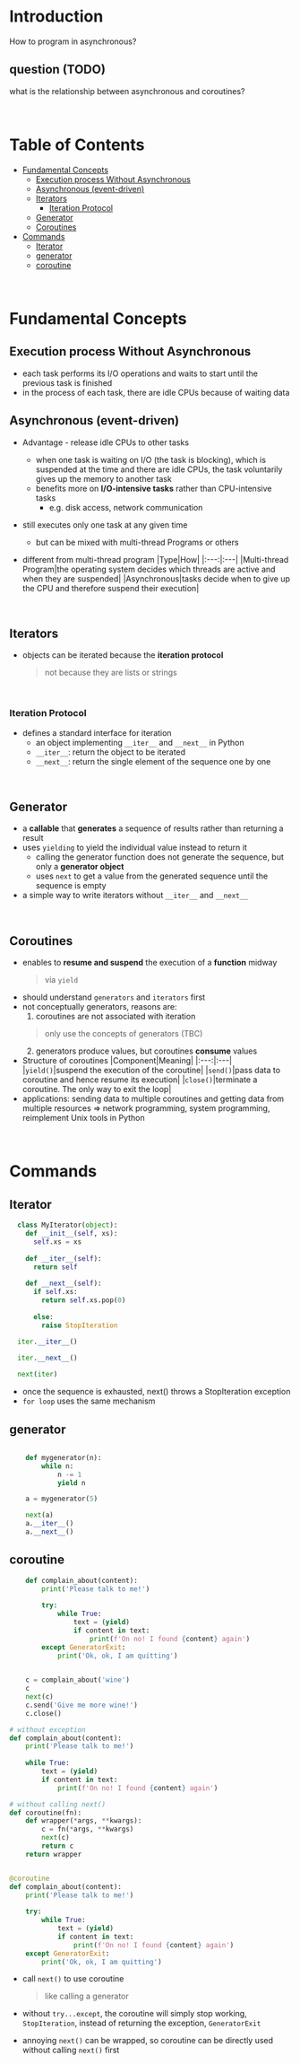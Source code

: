 <!-- omit in toc -->
# Introduction
How to program in asynchronous?

## question (TODO)
what is the relationship between asynchronous and coroutines?


<br />

<!-- omit in toc -->
# Table of Contents
- [Fundamental Concepts](#fundamental-concepts)
  - [Execution process Without Asynchronous](#execution-process-without-asynchronous)
  - [Asynchronous (event-driven)](#asynchronous-event-driven)
  - [Iterators](#iterators)
    - [Iteration Protocol](#iteration-protocol)
  - [Generator](#generator)
  - [Coroutines](#coroutines)
- [Commands](#commands)
  - [Iterator](#iterator)
  - [generator](#generator-1)
  - [coroutine](#coroutine)

<br />

# Fundamental Concepts
## Execution process Without Asynchronous
* each task performs its I/O operations and waits to start until the previous task is finished
* in the process of each task, there are idle CPUs because of waiting data 


## Asynchronous (event-driven)
* Advantage - release idle CPUs to other tasks
  * when one task is waiting on I/O (the task is blocking), which is suspended at the time and there are idle CPUs, the task voluntarily gives up the memory to another task
  * benefits more on **I/O-intensive tasks** rather than CPU-intensive tasks
    * e.g. disk access, network communication
* still executes only one task at any given time
  * but can be mixed with multi-thread Programs or others

* different from multi-thread program
  |Type|How|
  |:---:|:---|
  |Multi-thread Program|the operating system decides which threads are active and when they are suspended|
  |Asynchronous|tasks decide when to give up the CPU and therefore suspend their execution|

<br />

## Iterators
* objects can be iterated because the **iteration protocol**
  > not because they are lists or strings

<br />

### Iteration Protocol
* defines a standard interface for iteration
  * an object implementing `__iter__` and `__next__` in Python
  * `__iter__`: return the object to be iterated
  * `__next__`: return the single element of the sequence one by one

<br />

## Generator
* a **callable** that **generates** a sequence of results rather than returning a result
* uses `yielding` to yield the individual value instead to return it
  * calling the generator function does not generate the sequence, but only a **generator object**
  * uses `next` to get a value from the generated sequence until the sequence is empty
* a simple way to write iterators without `__iter__` and `__next__`

<br />

## Coroutines
* enables to **resume and suspend** the execution of a **function** midway
  > via `yield`
* should understand `generators` and `iterators` first
* not conceptually generators, reasons are:
  1. coroutines are not associated with iteration
    > only use the concepts of generators (TBC)
  2. generators produce values, but coroutines **consume** values
* Structure of coroutines
    |Component|Meaning|
    |:---:|:---|
    |`yield()`|suspend the execution of the coroutine|
    |`send()`|pass data to coroutine and hence resume its execution|
    |`close()`|terminate a coroutine. The only way to exit the loop|
* applications: sending data to multiple coroutines and getting data from multiple resources => network programming, system programming, reimplement Unix tools in Python

<br />


# Commands

## Iterator

```python
  class MyIterator(object):
    def __init__(self, xs):
      self.xs = xs
    
    def __iter__(self):
      return self
    
    def __next__(self):
      if self.xs:
        return self.xs.pop(0)
  
      else:
        raise StopIteration
  
  iter.__iter__()

  iter.__next__()

  next(iter)

```

* once the sequence is exhausted, next() throws a StopIteration exception
* `for loop` uses the same mechanism


## generator
```python

    def mygenerator(n):
        while n:
            n -= 1
            yield n

    a = mygenerator(5)

    next(a)
    a.__iter__()
    a.__next__()


```

## coroutine
```python
    def complain_about(content):
        print('Please talk to me!')
        
        try:
            while True:
                text = (yield)
                if content in text:
                    print(f'On no! I found {content} again')
        except GeneratorExit:
            print('Ok, ok, I am quitting')
    

    c = complain_about('wine')
    c
    next(c)
    c.send('Give me more wine!')
    c.close()
```

```python
# without exception
def complain_about(content):
    print('Please talk to me!')
    
    while True:
        text = (yield)
        if content in text:
            print(f'On no! I found {content} again')

```

```python
# without calling next()
def coroutine(fn):
    def wrapper(*args, **kwargs):
        c = fn(*args, **kwargs)
        next(c)
        return c
    return wrapper


@coroutine
def complain_about(content):
    print('Please talk to me!')
    
    try:
        while True:
            text = (yield)
            if content in text:
                print(f'On no! I found {content} again')
    except GeneratorExit:
        print('Ok, ok, I am quitting')

```


* call `next()` to use coroutine
  > like calling a generator


* without `try...except`, the coroutine will simply stop working, `StopIteration`, instead of returning the exception, `GeneratorExit`


* annoying `next()` can be wrapped, so coroutine can be directly used without calling `next()` first
